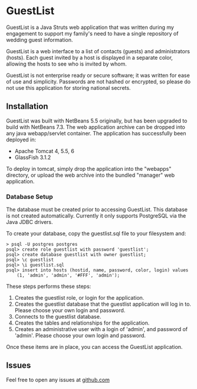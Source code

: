# GuestList

GuestList is a Java Struts web application that was written during my engagement
to support my family's need to have a single repository of wedding guest
information.

GuestList is a web interface to a list of contacts (guests) and administrators
(hosts).  Each guest invited by a host is displayed in a separate color,
allowing the hosts to see who is invited by whom.

GuestList is not enterprise ready or secure software; it was written for ease of
use and simplicity. Passwords are not hashed or encrypted, so please do not use
this application for storing national secrets.

## Installation

GuestList was built with NetBeans 5.5 originally, but has been upgraded to build
with NetBeans 7.3. The web application archive can be dropped into any java 
webapp/servlet container. The application has successfully been deployed in:

 * Apache Tomcat 4, 5.5, 6
 * GlassFish 3.1.2
 
To deploy in tomcat, simply drop the application into the "webapps" directory, 
or upload the web archive into the bundled "manager" web application.

### Database Setup

The database must be created prior to accessing GuestList. This database is not
created automatically. Currently it only supports PostgreSQL via the Java JDBC
drivers.

To create your database, copy the guestlist.sql file to your filesystem and:

    > psql -U postgres postgres
    psql> create role guestlist with password 'guestlist';
    psql> create database guestlist with owner guestlist;
    psql> \c guestlist
    psql> \i guestlist.sql
    psql> insert into hosts (hostid, name, password, color, login) values 
        (1, 'admin', 'admin', '#FFF', 'admin');
        
These steps performs these steps:

 1. Creates the guestlist role, or login for the application.
 2. Creates the guestlist database that the guestlist application will log in to.
    Please choose your own login and password.
 3. Connects to the guestlist database.
 4. Creates the tables and relationships for the application.
 5. Creates an administrative user with a login of 'admin', and password of 
    'admin'. Please choose your own login and password.    

Once these items are in place, you can access the GuestList application.

## Issues

Feel free to open any issues at [github.com](https://github.com/dzwarg/GuestList/issues)
